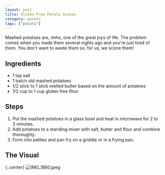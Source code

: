 ```yaml
---
layout: post
title: Gluten Free Potato Scones
category: potato
tags: ["potato"]
---
```

Mashed potatoes are, imho, one of the great joys of life.  The problem comes when you made them several nights ago and you're just tired of them.  You don't want to waste them so, for us, we scone them!

## Ingredients

* 1 tsp salt
* 1 batch old mashed potatoes
* 1/2 stick to 1 stick melted butter based on the amount of potatoes
* 1/2 cup to 1 cup gluten free flour

## Steps

1. Put the mashed potatoes in a glass bowl and heat in microwave for 2 to 3 minutes.
2. Add potatoes to a standing mixer with salt, butter and flour and combine thoroughly.
3. Form into patties and pan fry on a griddle or in a frying pan.

## The Visual

{:.center}
![IMG_1860.jpeg](https://fuzzyblog.io/blog/assets/IMG_1860.jpeg)

